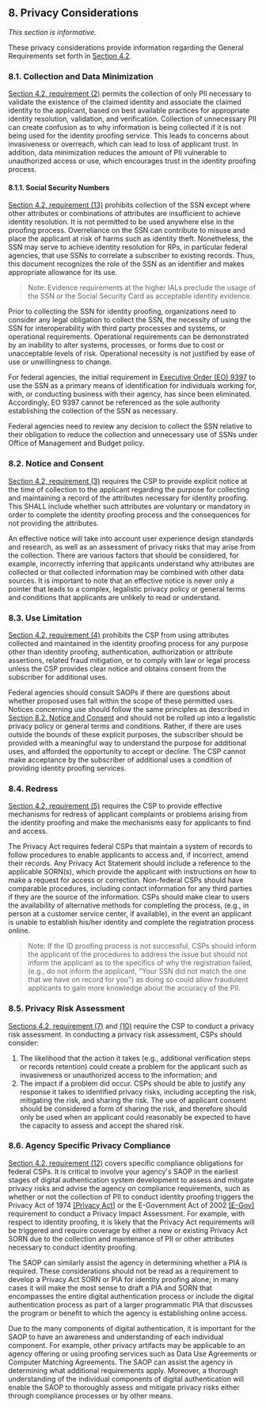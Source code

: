 <a name="sec8"></a>

<div class="breaker"></div>

## <a name="privacy-section-header"></a> 8. Privacy Considerations

_This section is informative._

These privacy considerations provide information regarding the General Requirements set forth in [Section 4.2](#genProofReqs).

### 8.1. Collection and Data Minimization

[Section 4.2, requirement (2)](#4.2-r2) permits the collection of only PII necessary to validate the existence of the claimed identity and associate the claimed identity to the applicant, based on best available practices for appropriate identity resolution, validation, and verification. Collection of unnecessary PII can create confusion as to why information is being collected if it is not being used for the identity proofing service. This leads to concerns about invasiveness or overreach, which can lead to loss of applicant trust. In addition, data minimization reduces the amount of PII vulnerable to unauthorized access or use, which encourages trust in the identity proofing process.

#### 8.1.1. Social Security Numbers

[Section 4.2, requirement (13)](#4.2-r13) prohibits collection of the SSN except where other attributes or combinations of attributes are insufficient to achieve identity resolution. It is not permitted to be used anywhere else in the proofing process. Overreliance on the SSN can contribute to misuse and place the applicant at risk of harms such as identity theft. Nonetheless, the SSN may serve to achieve identity resolution for RPs, in particular federal agencies, that use SSNs to correlate a subscriber to existing records. Thus, this document recognizes the role of the SSN as an identifier and makes appropriate allowance for its use.  
> Note: Evidence requirements at the higher IALs preclude the usage of the SSN or the Social Security Card as acceptable identity evidence.  

Prior to collecting the SSN for identity proofing, organizations need to consider any legal obligation to collect the SSN, the necessity of using the SSN for interoperability with third party processes and systems, or operational requirements. Operational requirements can be demonstrated by an inability to alter systems, processes, or forms due to cost or unacceptable levels of risk. Operational necessity is not justified by ease of use or unwillingness to change.

For federal agencies, the initial requirement in [Executive Order (EO) 9397](#9397) to use the SSN as a primary means of identification for individuals working for, with, or conducting business with their agency, has since been eliminated. Accordingly, EO 9397 cannot be referenced as the sole authority establishing the collection of the SSN as necessary.

Federal agencies need to review any decision to collect the SSN relative to their obligation to reduce the collection and unnecessary use of SSNs under Office of Management and Budget policy.  

### <a name="consent"></a>8.2. Notice and Consent

[Section 4.2, requirement (3)](4.2-r3) requires the CSP to provide explicit notice at the time of collection to the applicant regarding the purpose for collecting and maintaining a record of the attributes necessary for identity proofing. This SHALL include whether such attributes are voluntary or mandatory in order to complete the identity proofing process and the consequences for not providing the attributes.

An effective notice will take into account user experience design standards and research, as well as an assessment of privacy risks that may arise from the collection. There are various factors that should be considered, for example, incorrectly inferring that applicants understand why attributes are collected or that collected information may be combined with other data sources. It is important to note that an effective notice is never only a pointer that leads to a complex, legalistic privacy policy or general terms and conditions that applicants are unlikely to read or understand.

### 8.3. Use Limitation

[Section 4.2, requirement (4)](#4.2-r4) prohibits the CSP from using attributes collected and maintained in the identity proofing process for any purpose other than identity proofing, authentication, authorization or attribute assertions, related fraud mitigation, or to comply with law or legal process unless the CSP provides clear notice and obtains consent from the subscriber for additional uses.

Federal agencies should consult SAOPs if there are questions about whether proposed uses fall within the scope of these permitted uses. Notices concerning use should follow the same principles as described in [Section 8.2. Notice and Consent](#consent) and should not be rolled up into a legalistic privacy policy or general terms and conditions. Rather, if there are uses outside the bounds of these explicit purposes, the subscriber should be provided with a meaningful way to understand the purpose for additional uses, and afforded the opportunity to accept or decline. The CSP cannot make acceptance by the subscriber of additional uses a condition of providing identity proofing services.

### 8.4. Redress

[Section 4.2, requirement (5)](#4.2-r5) requires the CSP to provide effective mechanisms for redress of applicant complaints or problems arising from the identity proofing and make the mechanisms easy for applicants to find and access.

The Privacy Act requires federal CSPs that maintain a system of records to follow procedures to enable applicants to access and, if incorrect, amend their records. Any Privacy Act Statement should include a reference to the applicable SORN(s), which provide the applicant with instructions on how to make a request for access or correction. Non-federal CSPs should have comparable procedures, including contact information for any third parties if they are the source of the information.
CSPs should make clear to users the availability of alternative methods for completing the process, (e.g., in person at a customer service center, if available), in the event an applicant is unable to establish his/her identity and complete the registration process online.

> Note:  If the ID proofing process is not successful, CSPs should inform the applicant of the procedures to address the issue but should not inform the applicant as to the specifics of why the registration failed, (e.g., do not inform the applicant, "Your SSN did not match the one that we have on record for you") as doing so could allow fraudulent applicants to gain more knowledge about the accuracy of the PII.  


### 8.5. Privacy Risk Assessment

[Sections 4.2, requirement (7)](#4.2-r7) and [(10)](#gr13) require the CSP to conduct a privacy risk assessment. In conducting a privacy risk assessment, CSPs should consider:  

1.  The likelihood that the action it takes (e.g., additional verification steps or records retention) could create a problem for the applicant such as invasiveness or unauthorized access to the information; and
2. The impact if a problem did occur. CSPs should be able to justify any response it takes to identified privacy risks, including accepting the risk, mitigating the risk, and sharing the risk. The use of applicant consent should be considered a form of sharing the risk, and therefore should only be used when an applicant could reasonably be expected to have the capacity to assess and accept the shared risk.

### 8.6. Agency Specific Privacy Compliance

[Section 4.2, requirement (12)](#4.2-r12) covers specific compliance obligations for federal CSPs. It is critical to involve your agency's SAOP in the earliest stages of digital authentication system development to assess and mitigate privacy risks and advise the agency on compliance requirements, such as whether or not the collection of PII to conduct identity proofing triggers the Privacy Act of 1974 [[Privacy Act]](#PrivacyAct) or the E-Government Act of 2002 [[E-Gov]](#E-Gov) requirement to conduct a Privacy Impact Assessment. For example, with respect to identity proofing, it is likely that the Privacy Act requirements will be triggered and require coverage by either a new or existing Privacy Act SORN due to the collection and maintenance of PII or other attributes necessary to conduct identity proofing.

The SAOP can similarly assist the agency in determining whether a PIA is required. These considerations should not be read as a requirement to develop a Privacy Act SORN or PIA for identity proofing alone; in many cases it will make the most sense to draft a PIA and SORN that encompasses the entire digital authentication process or include the digital authentication process as part of a larger programmatic PIA that discusses the program or benefit to which the agency is establishing online access.

Due to the many components of digital authentication, it is important for the SAOP to have an awareness and understanding of each individual component. For example, other privacy artifacts may be applicable to an agency offering or using proofing services such as Data Use Agreements or Computer Matching Agreements. The SAOP can assist the agency in determining what additional requirements apply. Moreover, a thorough understanding of the individual components of digital authentication will enable the SAOP to thoroughly assess and mitigate privacy risks either through compliance processes or by other means.  
